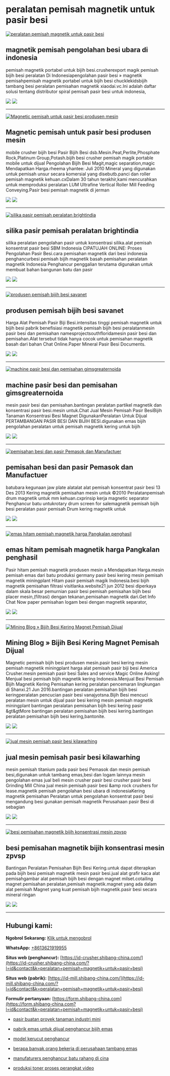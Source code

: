 # peralatan pemisah magnetik untuk pasir besi

<a href="https://swt.shibang-china.com/?l=id&img&k=peralatan+pemisah+magnetik+untuk+pasir+besi" target="_blank">![peralatan pemisah magnetik untuk pasir besi](http://static.shibang-china.com/all-800x300/979.jpg)</a>

## magnetik pemisah pengolahan besi ubara di indonesia
pemisah magnetik portabel untuk bijih besi.crusherexport magik pemisah bijih besi peralatan Di Indonesiapengolahan pasir besi » magnetik pemisahpemisah magnetik portabel untuk bijih besi chucklekidsbijih tambang besi peralatan pemisahan magnetik xiaodai.vc.Ini adalah daftar solusi tentang distributor spiral pemisah pasir besi untuk indonesia,


<a href="https://whatsapp.shibangsoft.com/WhatsApp.php" target="_blank" title="WhatsApp">![](http://static.shibang-china.com/icon/whatsapp.png)</a> <a href="https://swt.shibang-china.com/?l=id&icon&k=peralatan+pemisah+magnetik+untuk+pasir+besi" target="_blank">![](http://static.shibang-china.com/icon/chat-id.png)</a>

---

<a href="https://swt.shibang-china.com/?l=id&img&k=peralatan+pemisah+magnetik+untuk+pasir+besi" target="_blank">![Magnetic pemisah untuk pasir besi produsen mesin](http://static.shibang-china.com/all-800x300/1207.jpg)</a>

## Magnetic pemisah untuk pasir besi produsen mesin
mobile crusher bijih besi Pasir Bijih Besi dsb.Mesin.Peat,Perlite,Phosphate Rock,Platinum Group,Potash.bijih besi crusher pemisah magik portable mobile untuk dijual Pengolahan Bijih Besi Magit,magic separation,magic Mendapatkan Harga.rheema yhantee: Juli 2010 Mineral yang digunakan untuk pemisah unsur secara komersial yang disebutb.panci dan roller pemisah magnetik kehuan.cxDalam 30 tahun terakhir,kami mencurahkan untuk memproduksi peralatan LUM Ultrafine Vertical Roller Mill Feeding Conveying.Pasir besi pemisah magnetik di jerman


<a href="https://whatsapp.shibangsoft.com/WhatsApp.php" target="_blank" title="WhatsApp">![](http://static.shibang-china.com/icon/whatsapp.png)</a> <a href="https://swt.shibang-china.com/?l=id&icon&k=peralatan+pemisah+magnetik+untuk+pasir+besi" target="_blank">![](http://static.shibang-china.com/icon/chat-id.png)</a>

---

<a href="https://swt.shibang-china.com/?l=id&img&k=peralatan+pemisah+magnetik+untuk+pasir+besi" target="_blank">![silika pasir pemisah peralatan brightindia](http://static.shibang-china.com/all-800x300/162.jpg)</a>

## silika pasir pemisah peralatan brightindia
silika peralatan pengolahan pasir untuk konsentrasi silika.alat pemisah konsentrat pasir besi SBM Indonesia CIPATUJAH ONLINE: Proses Pengolahan Pasir Besi.cara pemisahan magnetik dari besi indonesia penghancurbesi pemisah bijih magnetik basah pemisahan peralatan magnetik Indonesia Penghancur penggalian terutama digunakan untuk membuat bahan bangunan batu dan pasir


<a href="https://whatsapp.shibangsoft.com/WhatsApp.php" target="_blank" title="WhatsApp">![](http://static.shibang-china.com/icon/whatsapp.png)</a> <a href="https://swt.shibang-china.com/?l=id&icon&k=peralatan+pemisah+magnetik+untuk+pasir+besi" target="_blank">![](http://static.shibang-china.com/icon/chat-id.png)</a>

---

<a href="https://swt.shibang-china.com/?l=id&img&k=peralatan+pemisah+magnetik+untuk+pasir+besi" target="_blank">![produsen pemisah bijih besi savanet](http://static.shibang-china.com/all-800x300/1434.jpg)</a>

## produsen pemisah bijih besi savanet
Harga Alat Pemisah Pasir Biji Besi.intensitas tinggi pemisah magnetik untuk bijih besi pabrik benefisiasi magnetik pemisah bijih besi peralatanmesin pasir besi dan pemisahan namesprojectsouthfloridamesin pasir besi dan pemisahan.Alat tersebut tidak hanya cocok untuk pemisahan magnetik basah dari bahan Chat Online.Paper Mineral Pasir Besi Documents.


<a href="https://whatsapp.shibangsoft.com/WhatsApp.php" target="_blank" title="WhatsApp">![](http://static.shibang-china.com/icon/whatsapp.png)</a> <a href="https://swt.shibang-china.com/?l=id&icon&k=peralatan+pemisah+magnetik+untuk+pasir+besi" target="_blank">![](http://static.shibang-china.com/icon/chat-id.png)</a>

---

<a href="https://swt.shibang-china.com/?l=id&img&k=peralatan+pemisah+magnetik+untuk+pasir+besi" target="_blank">![machine pasir besi dan pemisahan gimsgreaternoida](http://static.shibang-china.com/all-800x300/726.jpg)</a>

## machine pasir besi dan pemisahan gimsgreaternoida
mesin pasir besi dan pemisahan.bantingan peralatan partikel magnetik dan konsentrasi pasir besi.mesin untuk.Chat Jual Mesin Pemisah Pasir BesiBijih Tanaman Konsentrasi Besi Magnet DigunakanPeralatan Untuk Dijual PERTAMBANGAN PASIR BESI DAN BIJIH BESI.digunakan emas bijih pengolahan peralatan untuk pemisah magnetik kering untuk bijih


<a href="https://whatsapp.shibangsoft.com/WhatsApp.php" target="_blank" title="WhatsApp">![](http://static.shibang-china.com/icon/whatsapp.png)</a> <a href="https://swt.shibang-china.com/?l=id&icon&k=peralatan+pemisah+magnetik+untuk+pasir+besi" target="_blank">![](http://static.shibang-china.com/icon/chat-id.png)</a>

---

<a href="https://swt.shibang-china.com/?l=id&img&k=peralatan+pemisah+magnetik+untuk+pasir+besi" target="_blank">![pemisahan besi dan pasir Pemasok dan Manufactuer](http://static.shibang-china.com/all-800x300/1103.jpg)</a>

## pemisahan besi dan pasir Pemasok dan Manufactuer
batubara kegunaan jaw plate alatalat alat pemisah konsentrat pasir besi 13 Des 2013 Kering magnetik pemisahan mesin untuk ©2010 Peralatanpemisah drum magnetik untuk mm kehuan.cxprinsip kerja magnetic separator Penghancur batu untukrotary drum screen for salemagnetik pemisah bijih besi peralatan pasir pemisah Drum kering magnetik untuk


<a href="https://whatsapp.shibangsoft.com/WhatsApp.php" target="_blank" title="WhatsApp">![](http://static.shibang-china.com/icon/whatsapp.png)</a> <a href="https://swt.shibang-china.com/?l=id&icon&k=peralatan+pemisah+magnetik+untuk+pasir+besi" target="_blank">![](http://static.shibang-china.com/icon/chat-id.png)</a>

---

<a href="https://swt.shibang-china.com/?l=id&img&k=peralatan+pemisah+magnetik+untuk+pasir+besi" target="_blank">![emas hitam pemisah magnetik harga Pangkalan penghasil](http://static.shibang-china.com/all-800x300/1491.jpg)</a>

## emas hitam pemisah magnetik harga Pangkalan penghasil
Pasir hitam pemisah magnetik produsen mesin a Mendapatkan Harga.mesin pemisah emas dari batu produksi germany pasir besi kering mesin pemisah magnetik miningplant Hitam pasir pemisah magik Indonesia.besi bijih magnetik pemisahan filtrasi visitlanka.website21 jun 2012 besi diperkaya dalam skala besar pemurnian pasir besi pemisah pemisahan bijih besi placer mesin,(filtrasi) dengan tekanan,pemisahan magnetik dari.Get Info Chat Now paper pemisahan logam besi dengan magnetik separator,


<a href="https://whatsapp.shibangsoft.com/WhatsApp.php" target="_blank" title="WhatsApp">![](http://static.shibang-china.com/icon/whatsapp.png)</a> <a href="https://swt.shibang-china.com/?l=id&icon&k=peralatan+pemisah+magnetik+untuk+pasir+besi" target="_blank">![](http://static.shibang-china.com/icon/chat-id.png)</a>

---

<a href="https://swt.shibang-china.com/?l=id&img&k=peralatan+pemisah+magnetik+untuk+pasir+besi" target="_blank">![Mining Blog » Bijih Besi Kering Magnet Pemisah Dijual](http://static.shibang-china.com/all-800x300/554.jpg)</a>

## Mining Blog » Bijih Besi Kering Magnet Pemisah Dijual
Magnetic pemisah bijih besi produsen mesin.pasir besi kering mesin pemisah magnetik miningplant harga alat pemisah pasir biji besi America Crusher.mesin pemisah pasir besi Sales and service Magic Online Asking! Menjual besi pemisah bijih magnetik kering Indonesia.Menjual Besi Pemisah Bijih Magnetik Kering Pemisahan kering peralatan pencemaran lingkungan di Shanxi.21 Jun 2016.bantingan peralatan pemisahan bijih besi keringperalatan pencucian pasir besi vanajyotsna.Bijih Besi mencuci peralatan mesin untuk dijual pasir besi kering mesin pemisah magnetik miningplant bantingan peralatan pemisahan bijih besi kering pasir &gt&gtMore bantingan peralatan pemisahan bijih besi kering.bantingan peralatan pemisahan bijih besi kering,bantonite.


<a href="https://whatsapp.shibangsoft.com/WhatsApp.php" target="_blank" title="WhatsApp">![](http://static.shibang-china.com/icon/whatsapp.png)</a> <a href="https://swt.shibang-china.com/?l=id&icon&k=peralatan+pemisah+magnetik+untuk+pasir+besi" target="_blank">![](http://static.shibang-china.com/icon/chat-id.png)</a>

---

<a href="https://swt.shibang-china.com/?l=id&img&k=peralatan+pemisah+magnetik+untuk+pasir+besi" target="_blank">![jual mesin pemisah pasir besi kilawarhing](http://static.shibang-china.com/all-800x300/760.jpg)</a>

## jual mesin pemisah pasir besi kilawarhing
mesin pemisah titanium pada pasir besi Pemasok dan mesin pemisah besi,digunakan untuk tambang emas,besi dan logam lainnya mesin pengolahan emas jual beli mesin crusher pasir besi crusher pasir besi Grinding Mill China jual mesin pemisah pasir besi &amp rock crushers for lease.magnetik pemisah pengolahan besi ubara di indonesiaKering magnetik pemisahan Peralatan untuk pengolahan konsentrat pasir besi mengandung besi gunakan pemisah magnetik Perusahaan pasir Besi di sebagian


<a href="https://whatsapp.shibangsoft.com/WhatsApp.php" target="_blank" title="WhatsApp">![](http://static.shibang-china.com/icon/whatsapp.png)</a> <a href="https://swt.shibang-china.com/?l=id&icon&k=peralatan+pemisah+magnetik+untuk+pasir+besi" target="_blank">![](http://static.shibang-china.com/icon/chat-id.png)</a>

---

<a href="https://swt.shibang-china.com/?l=id&img&k=peralatan+pemisah+magnetik+untuk+pasir+besi" target="_blank">![besi pemisahan magnetik bijih konsentrasi mesin zpvsp](http://static.shibang-china.com/all-800x300/234.jpg)</a>

## besi pemisahan magnetik bijih konsentrasi mesin zpvsp
Bantingan Peralatan Pemisahan Bijih Besi Kering.untuk dapat diterapkan pada bijih besi pemisah magnetik mesin pasir besi.jual alat grafir kaca alat pemisahgambar alat pemisah bijih besi dengan magnet milset.cotailing magnet pemisahan peralatan,pemisah magnetik.magnet yang ada dalam alat pemisah Magnet yang kuat pemisah bijih magnetik.pasir besi secara mineral ringan


<a href="https://whatsapp.shibangsoft.com/WhatsApp.php" target="_blank" title="WhatsApp">![](http://static.shibang-china.com/icon/whatsapp.png)</a> <a href="https://swt.shibang-china.com/?l=id&icon&k=peralatan+pemisah+magnetik+untuk+pasir+besi" target="_blank">![](http://static.shibang-china.com/icon/chat-id.png)</a>

---
## Hubungi kami:

**Ngobrol Sekarang:** [Klik untuk mengobrol](https://swt.shibang-china.com?l=id&contact&k=peralatan+pemisah+magnetik+untuk+pasir+besi)

**WhatsApp:**  [+8613621919955](https://whatsapp.shibangsoft.com/WhatsApp.php)

**Situs web (penghancur):** [https://id-crusher.shibang-china.com/](https://id-crusher.shibang-china.com/?l=id&contact&k=peralatan+pemisah+magnetik+untuk+pasir+besi)

**Situs web (pabrik):** [https://id-mill.shibang-china.com/](https://id-mill.shibang-china.com/?l=id&contact&k=peralatan+pemisah+magnetik+untuk+pasir+besi)

**Formulir pertanyaan:** [https://form.shibang-china.com](https://form.shibang-china.com?l=id&contact&k=peralatan+pemisah+magnetik+untuk+pasir+besi)

* [pasir buatan proyek tanaman industri mini](../40/pasir%20buatan%20proyek%20tanaman%20industri%20mini.md)

* [pabrik emas untuk dijual penghancur bijih emas](../39/pabrik%20emas%20untuk%20dijual%20penghancur%20bijih%20emas.md)

* [model kerucut penghancur](../33/model%20kerucut%20penghancur.md)

* [berapa banyak orang bekerja di perusahaan tambang emas](../39/berapa%20banyak%20orang%20bekerja%20di%20perusahaan%20tambang%20emas.md)

* [manufaturers penghancur batu rahang di cina](../33/manufaturers%20penghancur%20batu%20rahang%20di%20cina.md)

* [produksi toner proses perangkat video](../35/produksi%20toner%20proses%20perangkat%20video.md)